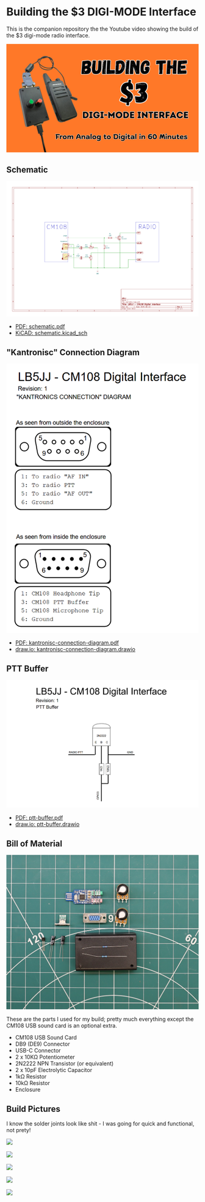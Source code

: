 # Building the $3 DIGI-MODE Interface

This is the companion repository the the Youtube video showing the build of the $3 digi-mode radio interface.

[![](video-thumb.png)](https://youtu.be/xxx)

## Schematic

![](<schematic.png>)

- [PDF: schematic.pdf](<schematic.pdf>)
- [KiCAD: schematic.kicad_sch](<schematic.kicad_sch>)

## "Kantronisc" Connection Diagram

![](<kantronisc-connection-diagram.png>)

- [PDF: kantronisc-connection-diagram.pdf](<kantronisc-connection-diagram.pdf>)
- [draw.io: kantronisc-connection-diagram.drawio](<kantronisc-connection-diagram.drawio>)

## PTT Buffer

![](<ptt-buffer.png>)

- [PDF: ptt-buffer.pdf](<ptt-buffer.pdf>)
- [draw.io: ptt-buffer.drawio](<ptt-buffer.drawio>)

## Bill of Material

![](<bom.jpg>)

These are the parts I used for my build; pretty much everything except the CM108 USB sound card is an optional extra.

- CM108 USB Sound Card
- DB9 (DE9) Connector
- USB-C Connector
- 2 x 10KΩ Potentiometer
- 2N2222 NPN Transistor (or equivalent)
- 2 x 10pF Electrolytic Capacitor
- 1kΩ Resistor
- 10kΩ Resistor
- Enclosure

## Build Pictures

I know the solder joints look like shit - I was going for quick and functional, not prety!

![](<build-00.png>)

![](<build-01.png>)

![](<build-02.png>)

![](<build-03.png>)

![](<build-04.png>)
